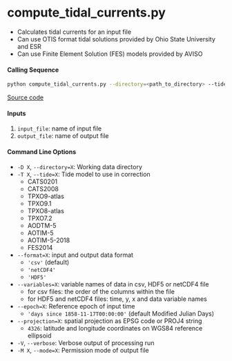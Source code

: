 compute_tidal_currents.py
=========================

- Calculates tidal currents for an input file
- Can use OTIS format tidal solutions provided by Ohio State University and ESR
- Can use Finite Element Solution (FES) models provided by AVISO

#### Calling Sequence
```bash
python compute_tidal_currents.py --directory=<path_to_directory> --tide=<model> input_file output_file
```
[Source code](https://github.com/tsutterley/pyTMD/blob/master/scripts/compute_tidal_currents.py)

#### Inputs
 1. `input_file`: name of input file
 2. `output_file`: name of output file

#### Command Line Options
 - `-D X`, `--directory=X`: Working data directory
 - `-T X`, `--tide=X`: Tide model to use in correction
     * CATS0201
     * CATS2008
     * TPXO9-atlas
     * TPXO9.1
     * TPXO8-atlas
     * TPXO7.2
     * AODTM-5
     * AOTIM-5
     * AOTIM-5-2018
     * FES2014
 - `--format=X`: input and output data format
     * `'csv'` (default)
     * `'netCDF4'`
     * `'HDF5'`
 - `--variables=X`: variable names of data in csv, HDF5 or netCDF4 file
     * for csv files: the order of the columns within the file
     * for HDF5 and netCDF4 files: time, y, x and data variable names
 - `--epoch=X`: Reference epoch of input time
     * `'days since 1858-11-17T00:00:00'` (default Modified Julian Days)
 - `--projection=X`: spatial projection as EPSG code or PROJ4 string
     * `4326`: latitude and longitude coordinates on WGS84 reference ellipsoid
 - `-V`, `--verbose`: Verbose output of processing run
 - `-M X`, `--mode=X`: Permission mode of output file

